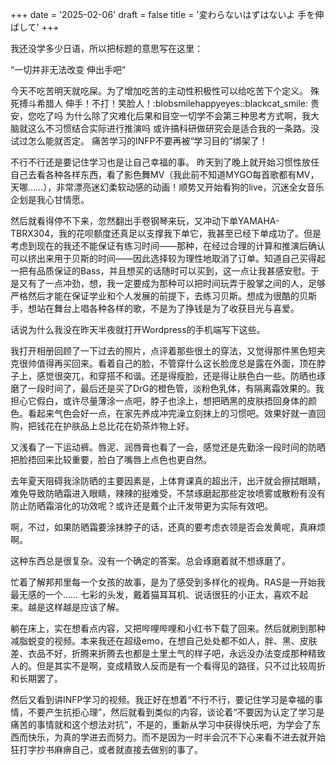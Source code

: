 +++
date = '2025-02-06'
draft = false
title = '変わらないはずはないよ 手を伸ばして'
+++

我还没学多少日语，所以把标题的意思写在这里：

“一切并非无法改变 伸出手吧”

今天不吃苦明天就吃屎。为了增加吃苦的主动性积极性可以给吃苦下个定义。
殊死搏斗希腊人
伸手！不打！笑脸人！:blobsmilehappyeyes::blackcat_smile:
贵安，您吃了吗
为什么除了灾难化后果和目空一切学不会第三种思考方式啊，我大脑就这么不习惯结合实际进行推演吗
或许搞科研做研究会是适合我的一条路。没试过怎么能就否定。
痛苦学习的INFP不要再被“学习目的”绑架了！

不行不行还是要记住学习也是让自己幸福的事。
昨天到了晚上就开始习惯性放任自己去看各种各样东西，看了影色舞MV（我此前不知道MYGO每首歌都有MV，天哪……），非常漂亮迷幻柔软动感的动画！顺势又开始看狗的live，沉迷全女音乐企划是我心甘情愿。

然后就看得停不下来，忽然翻出手卷钢琴来玩，又冲动下单YAMAHA-TBRX304，我的花呗额度还真足以支撑我下单它，我甚至已经下单成功了。但是考虑到现在的我还不能保证有练习时间——那种，在经过合理的计算和推演后确认可以挤出来用于贝斯的时间——因此选择较为理性地取消了订单。知道自己买得起一把有品质保证的Bass，并且想买的话随时可以买到，这一点让我甚感安慰。于是又有了一点冲劲，想，我一定要成为那种可以把时间玩弄于股掌之间的人，足够严格然后才能在保证学业和个人发展的前提下，去练习贝斯。想成为很酷的贝斯手，想站在舞台上唱各种各样的歌，不是为了挣钱是为了收获目光与喜爱。

话说为什么我没在昨天半夜就打开Wordpress的手机端写下这些。

我打开相册回顾了一下过去的照片，点评着那些很土的穿法，又觉得那件黑色短夹克很帅值得再买回来。看着自己的脸，不管穿什么这长脸庞总是露在外面，顶在脖子上，感觉很突兀，和穿搭不和谐。还是得瘦脸，还是得让肤色白一些。防晒也琢磨了一段时间了，最后还是买了DrG的橙色管，淡粉色乳体，有隔离霜效果的。我担心它假白，或许尽量薄涂一点吧，脖子也涂上，想把晒黑的皮肤捂回身体的颜色。看起来气色会好一点，在家先养成冲完澡立刻抹上的习惯吧。效果好就一直回购，把钱花在护肤品上总比花在奶茶炸物上好。

又浅看了一下运动裤。唇泥、润唇膏也看了一会，感觉还是先勤涂一段时间的防晒把脸捂回来比较重要，脸白了嘴唇上点色也更自然。

去年夏天阻碍我涂防晒的主要因素是，上体育课真的超出汗，出汗就会擦拭眼睛，难免导致防晒霜进入眼睛，辣辣的挺难受，不禁琢磨起那些定妆喷雾或散粉有没有防止防晒霜溶化的功效呢？或许还是戴个止汗发带更为实际有效吧。

啊，不过，如果防晒霜要涂抹脖子的话，还真的要考虑衣领是否会发黄呢，真麻烦啊。

这种东西总是很复杂。没有一个确定的答案。总会琢磨着就不想琢磨了。

忙着了解邦邦里每一个女孩的故事，是为了感受到多样化的视角。RAS是一开始我最无感的一个…… 七彩的头发，戴着猫耳耳机、说话很狂的小正太，喜欢不起来。越是这样越是应该了解。

躺在床上，实在想看点内容，又把哔哩哔哩和小红书下载了回来。然后就刷到那种减脂蜕变的视频。本来我还在超级emo，在想自己处处都不如人，胖、黑、皮肤差、衣品不好，折腾来折腾去也都是土里土气的样子吧，永远没办法变成那种精致人的。但是其实不是啊，变成精致人反而是有一个看得见的路径，只不过比较周折和长期罢了。

然后又看到讲INFP学习的视频。我正好在想着“不行不行，要记住学习是幸福的事情，不要产生抗拒心理”，然后就看到类似的内容，谈论着“不要因为认定了学习是痛苦的事情就和这个想法对抗”，不是的，重新从学习中获得快乐吧，为学会了东西而快乐，为真的学进去而努力。而不是因为一时半会沉不下心来看不进去就开始狂打字抄书麻痹自己，或者就直接去做别的事了。
